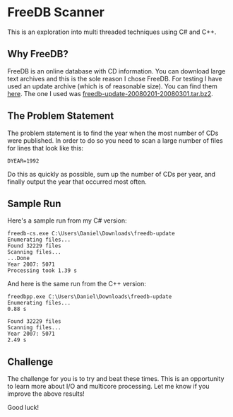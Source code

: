 # FreeDB Scanner

This is an exploration into multi threaded techniques using C# and C++.

## Why FreeDB?

FreeDB is an online database with CD information. You can download large
text archives and this is the sole reason I chose FreeDB. For testing I
have used an update archive (which is of reasonable size). You can find them
[here](http://ftp.freedb.org/pub/freedb). The one I used was
[freedb-update-20080201-20080301.tar.bz2](http://ftp.freedb.org/pub/freedb/freedb-update-20080201-20080301.tar.bz2).

## The Problem Statement

The problem statement is to find the year when the most number of CDs were
published. In order to do so you need to scan a large number of files for
lines that look like this:

    DYEAR=1992

Do this as quickly as possible, sum up the number of CDs per year, and finally
output the year that occurred most often.

## Sample Run

Here's a sample run from my C# version:

	freedb-cs.exe C:\Users\Daniel\Downloads\freedb-update
	Enumerating files...
	Found 32229 files
	Scanning files...
	...Done
	Year 2007: 5071
	Processing took 1.39 s

And here is the same run from the C++ version:

	freedbpp.exe C:\Users\Daniel\Downloads\freedb-update
	Enumerating files...
	0.88 s

	Found 32229 files
	Scanning files...
	Year 2007: 5071
	2.49 s

## Challenge

The challenge for you is to try and beat these times. This is an opportunity to
learn more about I/O and multicore processing. Let me know if you improve the above results!

Good luck!
